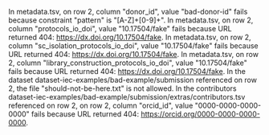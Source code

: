 In metadata.tsv, on row 2, column "donor_id", value "bad-donor-id" fails because constraint "pattern" is "[A-Z]+[0-9]+".
In metadata.tsv, on row 2, column "protocols_io_doi", value "10.17504/fake" fails because URL returned 404: https://dx.doi.org/10.17504/fake.
In metadata.tsv, on row 2, column "sc_isolation_protocols_io_doi", value "10.17504/fake" fails because URL returned 404: https://dx.doi.org/10.17504/fake.
In metadata.tsv, on row 2, column "library_construction_protocols_io_doi", value "10.17504/fake" fails because URL returned 404: https://dx.doi.org/10.17504/fake.
In the dataset dataset-iec-examples/bad-example/submission referenced on row 2, the file "should-not-be-here.txt" is not allowed.
In the contributors dataset-iec-examples/bad-example/submission/extras/contributors.tsv referenced on row 2, on row 2, column "orcid_id", value "0000-0000-0000-0000" fails because URL returned 404: https://orcid.org/0000-0000-0000-0000.
